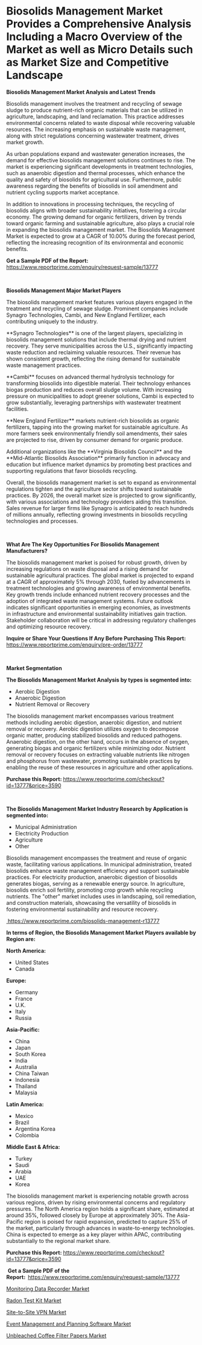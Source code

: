<p><h1>Biosolids Management Market Provides a Comprehensive Analysis Including a Macro Overview of the Market as well as Micro Details such as Market Size and Competitive Landscape</h1></p><p><strong>Biosolids Management Market Analysis and Latest Trends</strong></p>
<p><p>Biosolids management involves the treatment and recycling of sewage sludge to produce nutrient-rich organic materials that can be utilized in agriculture, landscaping, and land reclamation. This practice addresses environmental concerns related to waste disposal while recovering valuable resources. The increasing emphasis on sustainable waste management, along with strict regulations concerning wastewater treatment, drives market growth. </p><p>As urban populations expand and wastewater generation increases, the demand for effective biosolids management solutions continues to rise. The market is experiencing significant developments in treatment technologies, such as anaerobic digestion and thermal processes, which enhance the quality and safety of biosolids for agricultural use. Furthermore, public awareness regarding the benefits of biosolids in soil amendment and nutrient cycling supports market acceptance.</p><p>In addition to innovations in processing techniques, the recycling of biosolids aligns with broader sustainability initiatives, fostering a circular economy. The growing demand for organic fertilizers, driven by trends toward organic farming and sustainable agriculture, also plays a crucial role in expanding the biosolids management market. The Biosolids Management Market is expected to grow at a CAGR of 10.00% during the forecast period, reflecting the increasing recognition of its environmental and economic benefits.</p></p>
<p><strong>Get a Sample PDF of the Report:&nbsp;</strong> <a href="https://www.reportprime.com/enquiry/request-sample/13777">https://www.reportprime.com/enquiry/request-sample/13777</a></p>
<p>&nbsp;</p>
<p><strong>Biosolids Management Major Market Players</strong></p>
<p><p>The biosolids management market features various players engaged in the treatment and recycling of sewage sludge. Prominent companies include Synagro Technologies, Cambi, and New England Fertilizer, each contributing uniquely to the industry.</p><p>**Synagro Technologies** is one of the largest players, specializing in biosolids management solutions that include thermal drying and nutrient recovery. They serve municipalities across the U.S., significantly impacting waste reduction and reclaiming valuable resources. Their revenue has shown consistent growth, reflecting the rising demand for sustainable waste management practices.</p><p>**Cambi** focuses on advanced thermal hydrolysis technology for transforming biosolids into digestible material. Their technology enhances biogas production and reduces overall sludge volume. With increasing pressure on municipalities to adopt greener solutions, Cambi is expected to grow substantially, leveraging partnerships with wastewater treatment facilities.</p><p>**New England Fertilizer** markets nutrient-rich biosolids as organic fertilizers, tapping into the growing market for sustainable agriculture. As more farmers seek environmentally friendly soil amendments, their sales are projected to rise, driven by consumer demand for organic produce.</p><p>Additional organizations like the **Virginia Biosolids Council** and the **Mid-Atlantic Biosolids Association** primarily function in advocacy and education but influence market dynamics by promoting best practices and supporting regulations that favor biosolids recycling.</p><p>Overall, the biosolids management market is set to expand as environmental regulations tighten and the agriculture sector shifts toward sustainable practices. By 2026, the overall market size is projected to grow significantly, with various associations and technology providers aiding this transition. Sales revenue for larger firms like Synagro is anticipated to reach hundreds of millions annually, reflecting growing investments in biosolids recycling technologies and processes.</p></p>
<p>&nbsp;</p>
<p><strong>What Are The Key Opportunities For Biosolids Management Manufacturers?</strong></p>
<p><p>The biosolids management market is poised for robust growth, driven by increasing regulations on waste disposal and a rising demand for sustainable agricultural practices. The global market is projected to expand at a CAGR of approximately 5% through 2030, fueled by advancements in treatment technologies and growing awareness of environmental benefits. Key growth trends include enhanced nutrient recovery processes and the adoption of integrated waste management systems. Future outlook indicates significant opportunities in emerging economies, as investments in infrastructure and environmental sustainability initiatives gain traction. Stakeholder collaboration will be critical in addressing regulatory challenges and optimizing resource recovery.</p></p>
<p><strong>Inquire or Share Your Questions If Any Before Purchasing This Report:</strong> <a href="https://www.reportprime.com/enquiry/pre-order/13777">https://www.reportprime.com/enquiry/pre-order/13777</a></p>
<p>&nbsp;</p>
<p><strong>Market Segmentation</strong></p>
<p><strong>The Biosolids Management Market Analysis by types is segmented into:</strong></p>
<p><ul><li>Aerobic Digestion</li><li>Anaerobic Digestion</li><li>Nutrient Removal or Recovery</li></ul></p>
<p><p>The biosolids management market encompasses various treatment methods including aerobic digestion, anaerobic digestion, and nutrient removal or recovery. Aerobic digestion utilizes oxygen to decompose organic matter, producing stabilized biosolids and reduced pathogens. Anaerobic digestion, on the other hand, occurs in the absence of oxygen, generating biogas and organic fertilizers while minimizing odor. Nutrient removal or recovery focuses on extracting valuable nutrients like nitrogen and phosphorus from wastewater, promoting sustainable practices by enabling the reuse of these resources in agriculture and other applications.</p></p>
<p><strong>Purchase this Report:&nbsp;</strong><a href="https://www.reportprime.com/checkout?id=13777&price=3590">https://www.reportprime.com/checkout?id=13777&price=3590</a></p>
<p>&nbsp;</p>
<p><strong>The Biosolids Management Market Industry Research by Application is segmented into:</strong></p>
<p><ul><li>Municipal Administration</li><li>Electricity Production</li><li>Agriculture</li><li>Other</li></ul></p>
<p><p>Biosolids management encompasses the treatment and reuse of organic waste, facilitating various applications. In municipal administration, treated biosolids enhance waste management efficiency and support sustainable practices. For electricity production, anaerobic digestion of biosolids generates biogas, serving as a renewable energy source. In agriculture, biosolids enrich soil fertility, promoting crop growth while recycling nutrients. The "other" market includes uses in landscaping, soil remediation, and construction materials, showcasing the versatility of biosolids in fostering environmental sustainability and resource recovery.</p></p>
<p><a href="https://www.reportprime.com/biosolids-management-r13777">&nbsp;https://www.reportprime.com/biosolids-management-r13777</a></p>
<p><strong>In terms of Region, the Biosolids Management Market Players available by Region are:</strong></p>
<p>
    <p> <strong> North America: </strong>
        <ul>
            <li>United States</li>
            <li>Canada</li>
        </ul>
        </p> 
    <p> <strong> Europe: </strong>
        <ul>
            <li>Germany</li>
            <li>France</li>
            <li>U.K.</li>
            <li>Italy</li>
            <li>Russia</li>
        </ul>
        </p> 
    <p> <strong> Asia-Pacific: </strong>
        <ul>
            <li>China</li>
            <li>Japan</li>
            <li>South Korea</li>
            <li>India</li>
            <li>Australia</li>
            <li>China Taiwan</li>
            <li>Indonesia</li>
            <li>Thailand</li>
            <li>Malaysia</li>
        </ul>
        </p> 
    <p> <strong> Latin America: </strong>
        <ul>
            <li>Mexico</li>
            <li>Brazil</li>
            <li>Argentina Korea</li>
            <li>Colombia</li>
        </ul>
        </p> 
    <p> <strong> Middle East & Africa: </strong>
        <ul>
            <li>Turkey</li>
            <li>Saudi</li>
            <li>Arabia</li>
            <li>UAE</li>
            <li>Korea</li>
        </ul>
    </p>
    </p>
<p><p>The biosolids management market is experiencing notable growth across various regions, driven by rising environmental concerns and regulatory pressures. The North America region holds a significant share, estimated at around 35%, followed closely by Europe at approximately 30%. The Asia-Pacific region is poised for rapid expansion, predicted to capture 25% of the market, particularly through advances in waste-to-energy technologies. China is expected to emerge as a key player within APAC, contributing substantially to the regional market share.</p></p>
<p><strong>Purchase this Report: </strong><a href="https://www.reportprime.com/checkout?id=13777&price=3590">https://www.reportprime.com/checkout?id=13777&price=3590</a></p>
<p>&nbsp;<strong>Get a Sample PDF of the Report:&nbsp;&nbsp;</strong><a href="https://www.reportprime.com/enquiry/request-sample/13777">https://www.reportprime.com/enquiry/request-sample/13777</a></p>
<p><strong></strong></p>
<p><p><a href="https://medium.com/@danieewman5656/the-monitoring-data-recorder-market-has-grown-significantly-as-a-result-of-several-important-6fc94d01ce47">Monitoring Data Recorder Market</a></p><p><a href="https://www.linkedin.com/pulse/strategic-roadmap-success-global-radon-test-kit-market-analysis2024-cyrhc?trackingId=%2Bc9ZeyskThKtS2c79VQKVw%3D%3D">Radon Test Kit Market</a></p><p><a href="https://medium.com/@danieewman5656/the-site-to-site-vpn-market-report-analyzes-important-operational-and-performance-data-so-one-may-85012ea4e230">Site-to-Site VPN Market</a></p><p><a href="https://issuu.com/reportprime-2/docs/event-management-and-planning-softw_5408a6e9900505">Event Management and Planning Software Market</a></p><p><a href="https://www.linkedin.com/pulse/what-driving-global-unbleached-coffee-filter-papers-market-dive-adljc?trackingId=4BFKRX97Qdq57afXmHV0xA%3D%3D">Unbleached Coffee Filter Papers Market</a></p></p>